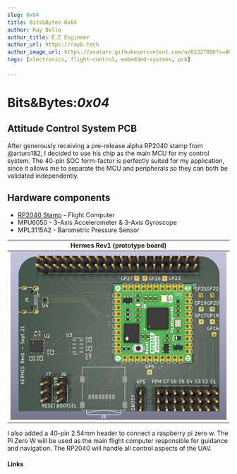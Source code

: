 ```yaml
---
slug: 0x04
title: Bits&Bytes-0x04
author: Ray Bello
author_title: E.E Engineer 
author_url: https://rayb.tech
author_image_url: https://avatars.githubusercontent.com/u/61327086?s=400&u=a272b1f5bd6fe11ae11a33668b4b469864bdc003&v=4
tags: [electronics, flight-control, embedded-systems, pcb]

---
```


# Bits&Bytes:*0x04*

## Attitude Control System PCB 

After generously receiving a pre-release alpha RP2040 stamp from @arturo182, I decided to use his chip as the main MCU for my control system. 
The 40-pin SOC form-factor is perfectly suited for my application, since it allows me to separate the MCU and peripherals so they can both be validated independently.

## Hardware components

- [RP2040 Stamp][RP2040 Arturo182] - Flight Computer
- MPU6050 - 3-Axis Accelerometer & 3-Axis Gyroscope
- MPL3115A2 - Barometric Pressure Sensor 
  

|            Hermes Rev1 (prototype board)            |
| :-------------------------------------------------: |
| ![RP2040 Stamp PCB](assets\Hermes_RP2040_stamp.JPG) |

I also added a 40-pin 2.54mm header to connect a raspberry pi zero w. 
The Pi Zero W will be used as the main flight computer responsible for guidance and navigation. The RP2040 will handle all control aspects of the UAV.



#### **Links**

[RP2040 Arturo182]: https://twitter.com/arturo182/status/1423011880243716100?s=20

